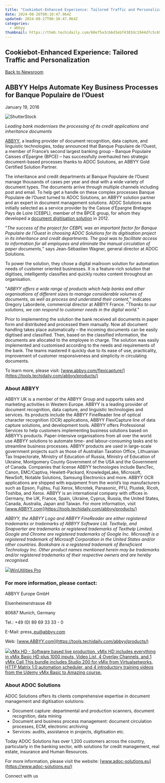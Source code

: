 ```yaml
---
title: "Cookiebot-Enhanced Experience: Tailored Traffic and Personalization"
date: 2024-08-26T00:10:47.964Z
updated: 2024-08-27T00:10:47.964Z
categories:
  - abbyy
thumbnail: https://thmb.techidaily.com/60ef5a3cb6d3ebf4383dc1944d7c5c6920d92b79ffebc24b472a5709fccd0d23.jpg
---
```


## Cookiebot-Enhanced Experience: Tailored Traffic and Personalization

[Back to Newsroom](https://tools.techidaily.com/abbyy/products/)

## ABBYY Helps Automate Key Business Processes for Banque Populaire de l’Ouest

January 19, 2016

![ShutterStock](https://content.abbyy.com/-/media/project/abbyy/abbyy/branchtemplates/shutterstock_1272462163_1296-x-729.jpg?h=729&iar=0&w=1296)

_Leading bank modernises the processing of its credit applications and inheritance documents_

[ABBYY](https://tools.techidaily.com/abbyy/products/), a leading provider of document recognition, data capture, and linguistic technologies, today announced that Banque Populaire de l’Ouest, a member of France’s second largest banking group – Banque Populaire Caisses d’Épargne (BPCE) – has successfully overhauled two strategic document-based processes thanks to ADOC Solutions, an ABBYY Gold Certified Solution Partner. 

The inheritance and credit departments at Banque Populaire de l’Ouest manage thousands of cases per year and deal with a wide variety of document types. The documents arrive through multiple channels including post and email. To help get a handle on these complex processes Banque Populaire de l’Ouest turned to ADOC Solutions, an ABBYY solution partner and an expert in document management solutions. ADOC Solutions was initially selected as a service provider by the Caisse d’Épargne Bretagne Pays de Loire (CEBPL), member of the BPCE group, for whom they developed a [document digitisation solution](https://tools.techidaily.com/abbyy/products/) in 2012.

"_The success of the project for CEBPL was an important factor for Banque Populaire de l’Ouest in choosing ADOC Solutions for its digitisation project in its inheritance and credit departments. The goal was to facilitate access to information for all employees and eliminate the manual circulation of paper documents,_" says Jean-Sébastien Wagner, general director at ADOC Solutions.

To power the solution, they chose a digital mailroom solution for automation needs of customer oriented businesses. It is a feature-rich solution that digitises, intelligently classifies and quickly routes content throughout an organisation.

"_ABBYY offers a wide range of products which help banks and other organisations of different sizes to manage considerable volumes of documents, as well as process and understand their content,_" indicates Gregory Laborderie, commercial director at ABBYY France. "_Thanks to our solutions, we can respond to customer needs in the digital world._"

Prior to implementing the solution the bank received all documents in paper form and distributed and processed them manually. Now all document handling takes place automatically – the incoming documents can be easily digitised and classified. Then, based on the classified information, the documents are allocated to the employee in charge. The solution was easily implemented and customised according to the needs and requirements of the bank. The teams mastered it quickly due to its ease of use, practicality, improvement of customer responsiveness and simplicity in circulating documents. 

To learn more, please visit: [www.abbyy.com/flexicapture/](https://tools.techidaily.com/abbyy/products/)

### About ABBYY

ABBYY UK is a member of the ABBYY Group and supports sales and marketing activities in Western Europe. ABBYY is a leading provider of document recognition, data capture, and linguistic technologies and services. Its products include the ABBYY FineReader line of optical character recognition (OCR) applications, ABBYY FlexiCapture line of data capture solutions, and development tools. ABBYY offers Professional Services to help customers implementing business solutions based on ABBYY’s products. Paper-intensive organisations from all over the world use ABBYY solutions to automate time- and labour-consuming tasks and to streamline business processes. ABBYY products are used in large-scale government projects such as those of Australian Taxation Office, Lithuanian Tax Inspectorate, Ministry of Education of Russia, Ministry of Education of Ukraine, Montgomery County Government of the USA and the Government of Canada. Companies that license ABBYY technologies include BancTec, Canon, EMC/Captiva, Hewlett-Packard, KnowledgeLake, Microsoft, NewSoft, Notable Solutions, Samsung Electronics and more. ABBYY OCR applications are shipped with equipment from the world’s top manufacturers such as Epson, Fujitsu, Fuji Xerox, Microtek, Panasonic, PFU, Plustek, Ricoh, Toshiba, and Xerox. ABBYY is an international company with offices in Germany, the UK, France, Spain, Ukraine, Cyprus, Russia, the United States, Canada, Australia, Japan and Taiwan. For more information, visit [www.ABBYY.com](https://tools.techidaily.com/abbyy/products/)

_ABBYY, the ABBYY Logo and ABBYY FineReader are either registered trademarks or trademarks of ABBYY Software Ltd. Texthelp, and Snapverter are trademarks or registered trademarks of Texthelp Limited. Google and Chrome are registered trademarks of Google Inc. Microsoft is a registered trademark of Microsoft Corporation in the United States and/or other countries. Bookshare is a registered trademark of Beneficient Technology Inc. Other product names mentioned herein may be trademarks and/or registered trademarks of their respective owners and are hereby recognised._ 

<!-- affiliate ads begin -->
<a href="https://secure.2checkout.com/order/checkout.php?PRODS=4665597&QTY=1&AFFILIATE=108875&CART=1"><img src="https://www.pcclean.io/wp-content/uploads/2018/03/winutilities-box-130521.png" border="0">WinUtilities Pro</a>
<!-- affiliate ads end -->
### For more information, please contact:

ABBYY Europe GmbH

Elsenheimerstrasse 49

80687 Munich, Germany

Tel.: +49 (0) 89 69 33 33 - 0

E-Mail: press\_eu@abbyy.com

Web: [www.ABBYY.com](https://tools.techidaily.com/abbyy/products/)

<!-- affiliate ads begin -->
<a href="https://secure.2checkout.com/order/checkout.php?PRODS=4718730&QTY=1&AFFILIATE=108875&CART=1"> <img src="https://secure.avangate.com/images/merchant/ce9a6fb2becc2d235e62b125e9260102/products/copy_vMixCallScreenshot1-large.jpg" border="0">vMix HD - Software based live production. vMix HD includes everything in vMix Basic HD plus 1000 inputs, Video List, 4 Overlay Channels, and 1 vMix Call 
This bundle includes Studio 200 for vMix from Virtualsetworks, HTTP Matrix 1.0 automation scheduler, and 4 introductory training videos from the Udemy vMix Basic to Amazing course. </a>
<!-- affiliate ads end -->
### About ADOC Solutions

ADOC Solutions offers its clients comprehensive expertise in document management and digitisation solutions:

* Document capture: departmental and production scanners, document recognition, data mining
* Document and business process management: document circulation processes, ECM, electronic archiving
* Services: audits, assistance in projects, digitisation etc.

Today ADOC Solutions has over 1,200 customers across the country, particularly in the banking sector, with solutions for credit management, real estate, insurance and Human Resources. 

For more information, please visit the website: [www.adoc-solutions.eu](https://www.adoc-solutions.eu/) 

Connect with us

<ins class="adsbygoogle"
     style="display:block"
     data-ad-format="autorelaxed"
     data-ad-client="ca-pub-7571918770474297"
     data-ad-slot="1223367746"></ins>



<ins class="adsbygoogle"
     style="display:block"
     data-ad-client="ca-pub-7571918770474297"
     data-ad-slot="8358498916"
     data-ad-format="auto"
     data-full-width-responsive="true"></ins>


